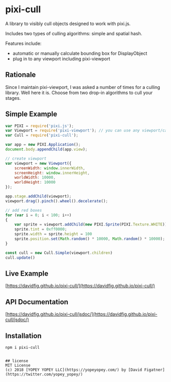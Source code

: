 # pixi-cull
A library to visibly cull objects designed to work with pixi.js.

Includes two types of culling algorithms: simple and spatial hash.

Features include:
* automatic or manually calculate bounding box for DisplayObject
* plug in to any viewport including pixi-viewport

## Rationale
Since I maintain pixi-viewport, I was asked a number of times for a culling library. Well here it is. Choose from two drop-in algorithms to cull your stages. 

## Simple Example
```js
var PIXI = require('pixi.js');
var Viewport = require('pixi-viewport'); // you can use any viewport/camera as long as you can get the bounding box
var Cull = require('pixi-cull');

var app = new PIXI.Application();
document.body.appendChild(app.view);

// create viewport
var viewport = new Viewport({
    screenWidth: window.innerWidth,
    screenHeight: window.innerHeight,
    worldWidth: 10000,
    worldHeight: 10000
});

app.stage.addChild(viewport);
viewport.drag().pinch().wheel().decelerate();

// add red boxes
for (var i = 0; i < 100; i++)
{    
    var sprite = viewport.addChild(new PIXI.Sprite(PIXI.Texture.WHITE));
    sprite.tint = 0xff0000;
    sprite.width = sprite.height = 100
    sprite.position.set(Math.random() * 10000, Math.random() * 10000);
}

const cull = new Cull.Simple(viewport.children)
cull.update()
```

## Live Example
[https://davidfig.github.io/pixi-cull/](https://davidfig.github.io/pixi-cull/)

## API Documentation
[https://davidfig.github.io/pixi-cull/jsdoc/](https://davidfig.github.io/pixi-cull/jsdoc/)

## Installation

    npm i pixi-cull

```

## license  
MIT License  
(c) 2018 [YOPEY YOPEY LLC](https://yopeyopey.com/) by [David Figatner](https://twitter.com/yopey_yopey/)
